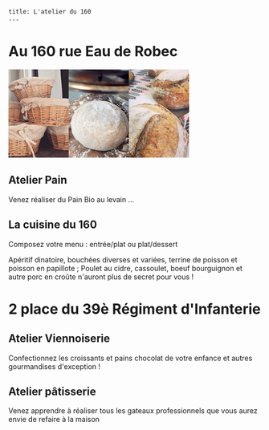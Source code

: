 	title: L'atelier du 160
	---
# Au 160 rue Eau de Robec
![montage-boulangerie](images/montage-boulangerie-vignette.jpg)

## Atelier Pain
Venez réaliser du Pain Bio au levain ...

## La cuisine du 160
Composez votre menu : entrée/plat ou plat/dessert

Apéritif dinatoire, bouchées diverses et variées, terrine de poisson et poisson en papillote ;
Poulet au cidre, cassoulet, boeuf bourguignon et autre porc en croûte n'auront plus de secret pour vous !

# 2 place du 39è Régiment d'Infanterie

## Atelier Viennoiserie
Confectionnez les croissants et pains chocolat de votre enfance et autres gourmandises d'exception !

## Atelier pâtisserie
Venez apprendre à réaliser tous les gateaux professionnels que vous aurez envie de refaire à la maison
